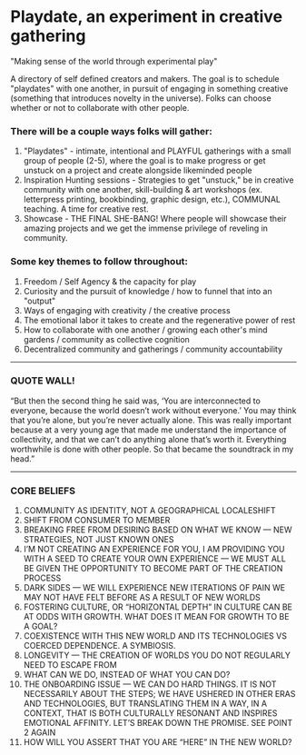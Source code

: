# Playdate, an experiment in creative gathering
"Making sense of the world through experimental play"

A directory of self defined creators and makers. The goal is to schedule "playdates" with one another, in pursuit of engaging in something creative (something that introduces novelty in the universe). Folks can choose whether or not to collaborate with other people. 

### There will be a couple ways folks will gather: 
1. "Playdates" - intimate, intentional and PLAYFUL gatherings with a small group of people (2-5), where the goal is to make progress or get unstuck on a project and create alongside likeminded people 
2. Inspiration Hunting sessions - Strategies to get "unstuck," be in creative community with one another, skill-building & art workshops (ex. letterpress printing, bookbinding, graphic design, etc.), COMMUNAL teaching. A time for creative rest. 
3. Showcase - THE FINAL SHE-BANG! Where people will showcase their amazing projects and we get the immense privilege of reveling in community.

### Some key themes to follow throughout: 
1. Freedom / Self Agency & the capacity for play
2. Curiosity and the pursuit of knowledge / how to funnel that into an "output" 
3. Ways of engaging with creativity / the creative process
4. The emotional labor it takes to create and the regenerative power of rest 
5. How to collaborate with one another / growing each other's mind gardens / community as collective cognition 
6. Decentralized community and gatherings / community accountability 

---
### QUOTE WALL! 
“But then the second thing he said was, ‘You are interconnected to everyone, because the world doesn’t work without everyone.’ You may think that you’re alone, but you’re never actually alone. This was really important because at a very young age that made me understand the importance of collectivity, and that we can’t do anything alone that’s worth it. Everything worthwhile is done with other people. So that became the soundtrack in my head.”

---
### CORE BELIEFS
1. COMMUNITY AS IDENTITY, NOT A GEOGRAPHICAL LOCALESHIFT
2. SHIFT FROM CONSUMER TO MEMBER 
3. BREAKING FREE FROM DESIRING BASED ON WHAT WE KNOW — NEW STRATEGIES, NOT JUST KNOWN ONES 
4. I’M NOT CREATING AN EXPERIENCE FOR YOU, I AM PROVIDING YOU WITH A SEED TO CREATE YOUR OWN EXPERIENCE — WE MUST ALL BE GIVEN THE OPPORTUNITY TO BECOME PART OF THE CREATION PROCESS 
5. DARK SIDES — WE WILL EXPERIENCE NEW ITERATIONS OF PAIN WE MAY NOT HAVE FELT BEFORE AS A RESULT OF NEW WORLDS 
6. FOSTERING CULTURE, OR “HORIZONTAL DEPTH” IN CULTURE CAN BE AT ODDS WITH GROWTH. WHAT DOES IT MEAN FOR GROWTH TO BE A GOAL? 
7. COEXISTENCE WITH THIS NEW WORLD AND ITS TECHNOLOGIES VS COERCED DEPENDENCE. A SYMBIOSIS. 
8. LONGEVITY — THE CREATION OF WORLDS YOU DO NOT REGULARLY NEED TO ESCAPE FROM 
9. WHAT CAN WE DO, INSTEAD OF WHAT YOU CAN DO? 
10. THE ONBOARDING ISSUE — WE CAN DO HARD THINGS. IT IS NOT NECESSARILY ABOUT THE STEPS; WE HAVE USHERED IN OTHER ERAS AND TECHNOLOGIES, BUT TRANSLATING THEM IN A WAY, IN A CONTEXT, THAT IS BOTH CULTURALLY RESONANT AND INSPIRES EMOTIONAL AFFINITY. LET’S BREAK DOWN THE PROMISE. SEE POINT 2 AGAIN 
11. HOW WILL YOU ASSERT THAT YOU ARE “HERE” IN THE NEW WORLD?
